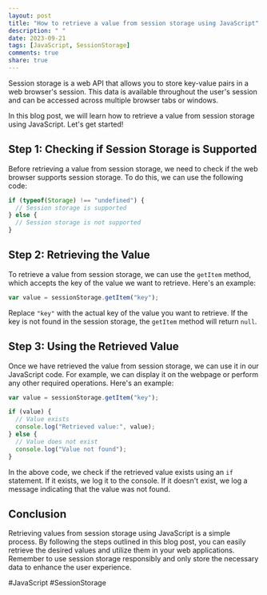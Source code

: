 ```yaml
---
layout: post
title: "How to retrieve a value from session storage using JavaScript"
description: " "
date: 2023-09-21
tags: [JavaScript, SessionStorage]
comments: true
share: true
---
```


Session storage is a web API that allows you to store key-value pairs in a web browser's session. This data is available throughout the user's session and can be accessed across multiple browser tabs or windows.

In this blog post, we will learn how to retrieve a value from session storage using JavaScript. Let's get started!

## Step 1: Checking if Session Storage is Supported

Before retrieving a value from session storage, we need to check if the web browser supports session storage. To do this, we can use the following code:

```javascript
if (typeof(Storage) !== "undefined") {
  // Session storage is supported
} else {
  // Session storage is not supported
}
```

## Step 2: Retrieving the Value

To retrieve a value from session storage, we can use the `getItem` method, which accepts the key of the value we want to retrieve. Here's an example:

```javascript
var value = sessionStorage.getItem("key");
```

Replace `"key"` with the actual key of the value you want to retrieve. If the key is not found in the session storage, the `getItem` method will return `null`.

## Step 3: Using the Retrieved Value

Once we have retrieved the value from session storage, we can use it in our JavaScript code. For example, we can display it on the webpage or perform any other required operations. Here's an example:

```javascript
var value = sessionStorage.getItem("key");

if (value) {
  // Value exists
  console.log("Retrieved value:", value);
} else {
  // Value does not exist
  console.log("Value not found");
}
```

In the above code, we check if the retrieved value exists using an `if` statement. If it exists, we log it to the console. If it doesn't exist, we log a message indicating that the value was not found.

## Conclusion

Retrieving values from session storage using JavaScript is a simple process. By following the steps outlined in this blog post, you can easily retrieve the desired values and utilize them in your web applications. Remember to use session storage responsibly and only store the necessary data to enhance the user experience.

#JavaScript #SessionStorage